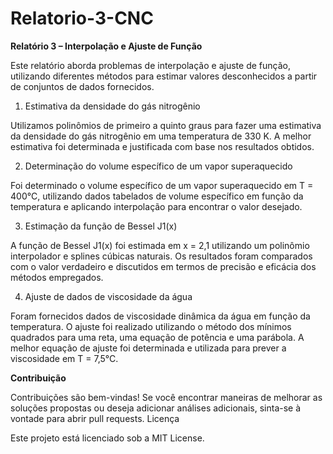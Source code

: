 # Relatorio-3-CNC

**Relatório 3 – Interpolação e Ajuste de Função**

Este relatório aborda problemas de interpolação e ajuste de função, utilizando diferentes métodos para estimar valores desconhecidos a partir de conjuntos de dados fornecidos.
1. Estimativa da densidade do gás nitrogênio

Utilizamos polinômios de primeiro a quinto graus para fazer uma estimativa da densidade do gás nitrogênio em uma temperatura de 330 K. A melhor estimativa foi determinada e justificada com base nos resultados obtidos.

2. Determinação do volume específico de um vapor superaquecido

Foi determinado o volume específico de um vapor superaquecido em T = 400°C, utilizando dados tabelados de volume específico em função da temperatura e aplicando interpolação para encontrar o valor desejado.

3. Estimação da função de Bessel J1(x)

A função de Bessel J1(x) foi estimada em x = 2,1 utilizando um polinômio interpolador e splines cúbicas naturais. Os resultados foram comparados com o valor verdadeiro e discutidos em termos de precisão e eficácia dos métodos empregados.

4. Ajuste de dados de viscosidade da água

Foram fornecidos dados de viscosidade dinâmica da água em função da temperatura. O ajuste foi realizado utilizando o método dos mínimos quadrados para uma reta, uma equação de potência e uma parábola. A melhor equação de ajuste foi determinada e utilizada para prever a viscosidade em T = 7,5°C.

**Contribuição**

Contribuições são bem-vindas! Se você encontrar maneiras de melhorar as soluções propostas ou deseja adicionar análises adicionais, sinta-se à vontade para abrir pull requests.
Licença

Este projeto está licenciado sob a MIT License.
